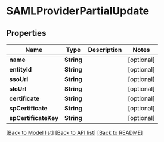 # SAMLProviderPartialUpdate

## Properties

Name | Type | Description | Notes
------------ | ------------- | ------------- | -------------
**name** | **String** |  | [optional] 
**entityId** | **String** |  | [optional] 
**ssoUrl** | **String** |  | [optional] 
**sloUrl** | **String** |  | [optional] 
**certificate** | **String** |  | [optional] 
**spCertificate** | **String** |  | [optional] 
**spCertificateKey** | **String** |  | [optional] 

[[Back to Model list]](../README.md#documentation-for-models) [[Back to API list]](../README.md#documentation-for-api-endpoints) [[Back to README]](../README.md)


